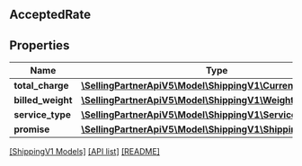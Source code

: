 ## AcceptedRate

## Properties

Name | Type | Description | Notes
------------ | ------------- | ------------- | -------------
**total_charge** | [**\SellingPartnerApiV5\Model\ShippingV1\Currency**](Currency.md) |  | [optional]
**billed_weight** | [**\SellingPartnerApiV5\Model\ShippingV1\Weight**](Weight.md) |  | [optional]
**service_type** | [**\SellingPartnerApiV5\Model\ShippingV1\ServiceType**](ServiceType.md) |  | [optional]
**promise** | [**\SellingPartnerApiV5\Model\ShippingV1\ShippingPromiseSet**](ShippingPromiseSet.md) |  | [optional]

[[ShippingV1 Models]](../) [[API list]](../../Api) [[README]](../../../README.md)
